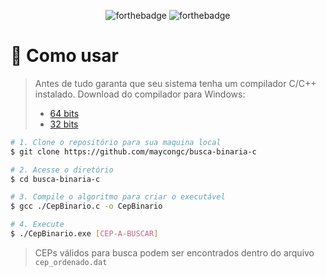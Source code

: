 <div align="center">

  ![forthebadge](https://forthebadge.com/images/badges/made-with-C.svg)
  ![forthebadge](https://forthebadge.com/images/badges/built-with-love.svg)
</div>

# 🤔 Como usar

> Antes de tudo garanta que seu sistema tenha um compilador C/C++ instalado.
>  Download do compilador para Windows:
> - [64 bits](https://github.com/jmeubank/tdm-gcc/releases/download/v9.2.0-tdm64-1/tdm64-gcc-9.2.0.exe)
> - [32 bits](https://github.com/jmeubank/tdm-gcc/releases/download/v9.2.0-tdm-1/tdm-gcc-9.2.0.exe)


```bash
# 1. Clone o repositório para sua maquina local
$ git clone https://github.com/maycongc/busca-binaria-c

# 2. Acesse o diretório
$ cd busca-binaria-c

# 3. Compile o algoritmo para criar o executável 
$ gcc ./CepBinario.c -o CepBinario

# 4. Execute
$ ./CepBinario.exe [CEP-A-BUSCAR]
```

> CEPs válidos para busca podem ser encontrados dentro do arquivo `cep_ordenado.dat`
